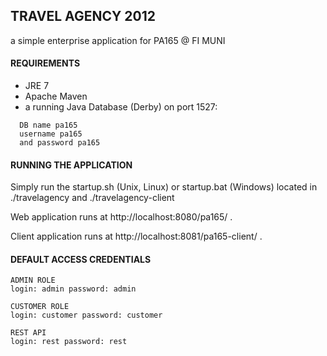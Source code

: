 ## TRAVEL AGENCY 2012 ##

a simple enterprise application for PA165 @ FI MUNI


#### REQUIREMENTS ####

- JRE 7
- Apache Maven
- a running Java Database (Derby) on port 1527: 
```  
  DB name pa165
  username pa165    
  and password pa165
```

#### RUNNING THE APPLICATION ####

Simply run the startup.sh (Unix, Linux) or startup.bat (Windows)
located in ./travelagency and ./travelagency-client 

Web application runs at http://localhost:8080/pa165/ .

Client application runs at http://localhost:8081/pa165-client/ .



#### DEFAULT ACCESS CREDENTIALS ####

```
ADMIN ROLE
login: admin password: admin
```
```
CUSTOMER ROLE
login: customer password: customer
```
```
REST API
login: rest password: rest
```






